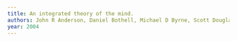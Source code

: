 ```yaml
---
title: An integrated theory of the mind.
authors: John R Anderson, Daniel Bothell, Michael D Byrne, Scott Douglass, Christian Lebiere, Yulin Qin
year: 2004
---
```


